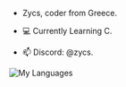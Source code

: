 - Zycs, coder from Greece.

- 💻 Currently Learning C.

- :mailbox: Discord: @zycs.


![My Languages](https://skillicons.dev/icons?i=py,lua,nodejs,js,html,css,c,cpp,cs,net,)






<!---
--->
